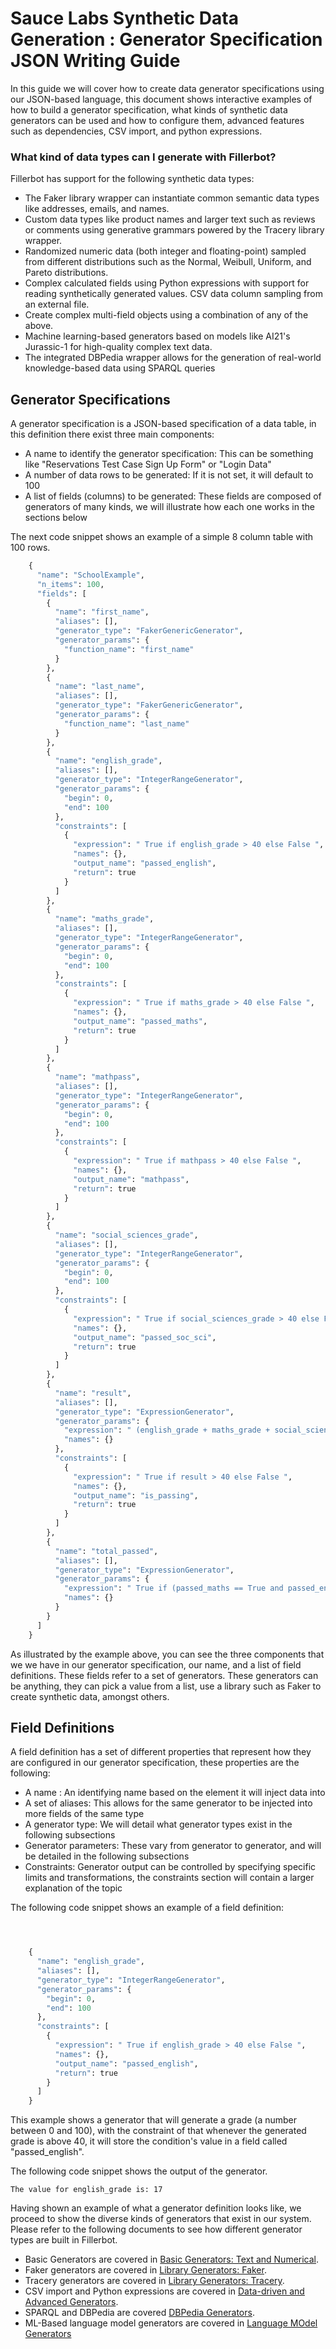 <H1> Sauce Labs Synthetic Data Generation : Generator Specification JSON Writing Guide </H1>

In this guide we will cover how to create data generator specifications using our JSON-based language, this document shows interactive examples of how  to build a generator specification, what kinds of synthetic data generators can be used and how to configure them, advanced features such as dependencies, CSV import, and python expressions. 

### What kind of data types can I generate with Fillerbot? ###

Fillerbot has support for the following synthetic data types:
- The Faker library wrapper can instantiate common semantic data types like addresses, emails, and names.
- Custom data types like product names and larger text such as reviews or comments using generative grammars powered by the Tracery library wrapper.
- Randomized numeric data (both integer and floating-point) sampled from different distributions such as the Normal, Weibull, Uniform, and Pareto distributions.
- Complex calculated fields using Python expressions with support for reading synthetically generated values. CSV data column sampling from an external file.
- Create complex multi-field objects using a combination of any of the above.
- Machine learning-based generators based on models like AI21's Jurassic-1 for high-quality complex text data.
- The integrated DBPedia wrapper allows for the generation of real-world knowledge-based data using SPARQL queries

<H2> Generator Specifications </H2> 

A generator specification is a JSON-based specification of a data table, in this definition there exist three main components:
<ul> 
    <li> A name to identify the generator specification: This can be something like "Reservations Test Case Sign Up Form" or "Login Data" </li> 
    <li> A number of data rows to be generated: If it is not set, it will default to 100</li> 
    <li> A list of fields (columns) to be generated: These fields are composed of generators of many kinds, we will illustrate how each one works in the sections below </li> 
</ul> 
The next code snippet shows an example of a simple 8 column table with 100 rows. 

```python
    {
      "name": "SchoolExample",
      "n_items": 100,
      "fields": [
        {
          "name": "first_name",
          "aliases": [],
          "generator_type": "FakerGenericGenerator",
          "generator_params": {
            "function_name": "first_name"
          }
        },
        {
          "name": "last_name",
          "aliases": [],
          "generator_type": "FakerGenericGenerator",
          "generator_params": {
            "function_name": "last_name"
          }
        },
        {
          "name": "english_grade",
          "aliases": [],
          "generator_type": "IntegerRangeGenerator",
          "generator_params": {
            "begin": 0,
            "end": 100
          },
          "constraints": [
            {
              "expression": " True if english_grade > 40 else False ",
              "names": {},
              "output_name": "passed_english",
              "return": true
            }
          ]
        },
        {
          "name": "maths_grade",
          "aliases": [],
          "generator_type": "IntegerRangeGenerator",
          "generator_params": {
            "begin": 0,
            "end": 100
          },
          "constraints": [
            {
              "expression": " True if maths_grade > 40 else False ",
              "names": {},
              "output_name": "passed_maths",
              "return": true
            }
          ]
        },
        {
          "name": "mathpass",
          "aliases": [],
          "generator_type": "IntegerRangeGenerator",
          "generator_params": {
            "begin": 0,
            "end": 100
          },
          "constraints": [
            {
              "expression": " True if mathpass > 40 else False ",
              "names": {},
              "output_name": "mathpass",
              "return": true
            }
          ]
        },
        {
          "name": "social_sciences_grade",
          "aliases": [],
          "generator_type": "IntegerRangeGenerator",
          "generator_params": {
            "begin": 0,
            "end": 100
          },
          "constraints": [
            {
              "expression": " True if social_sciences_grade > 40 else False ",
              "names": {},
              "output_name": "passed_soc_sci",
              "return": true
            }
          ]
        },
        {
          "name": "result",
          "aliases": [],
          "generator_type": "ExpressionGenerator",
          "generator_params": {
            "expression": " (english_grade + maths_grade + social_sciences_grade)/3 ",
            "names": {}
          },
          "constraints": [
            {
              "expression": " True if result > 40 else False ",
              "names": {},
              "output_name": "is_passing",
              "return": true
            }
          ]
        },
        {
          "name": "total_passed",
          "aliases": [],
          "generator_type": "ExpressionGenerator",
          "generator_params": {
            "expression": " True if (passed_maths == True and passed_english == True and passed_soc_sci == True) else False",
            "names": {}
          }
        }
      ]
    }

```
As illustrated by the example above, you can see the three components that we we have in our generator specification, our name, and a list of field definitions. These fields refer to a set of generators. These generators can be anything, they can pick a value from a list, use a library such as Faker to create synthetic data, amongst others. 

<H2> Field Definitions </H2> 

A field definition has a set of different properties that represent how they are configured in our generator specification, these properties are the following:

<ul> 
    <li> A name : An identifying name based on the element it will inject data into </li> 
    <li> A set of aliases: This allows for the same generator to be injected into more fields of the same type </li> 
    <li> A generator type: We will detail what generator types exist in the following subsections </li> 
    <li> Generator parameters: These vary from generator to generator, and will be detailed in the following subsections </li> 
    <li> Constraints: Generator output can be controlled by specifying specific limits and transformations, the constraints section will contain a larger explanation of the topic </li> 
</ul> 

The following code snippet shows an example of a field definition:


```python



    {
      "name": "english_grade",
      "aliases": [],
      "generator_type": "IntegerRangeGenerator",
      "generator_params": {
        "begin": 0,
        "end": 100
      },
      "constraints": [
        {
          "expression": " True if english_grade > 40 else False ",
          "names": {},
          "output_name": "passed_english",
          "return": true
        }
      ]
    }

```

This example shows a generator that will generate a grade (a number between 0 and 100), with the constraint of that whenever the generated grade is above 40, it will store the condition's value in a field called "passed_english". 

The following code snippet shows the output of the generator.

    The value for english_grade is: 17

Having shown an example of what a generator definition looks like, we proceed to show the diverse kinds of generators that exist in our system. Please refer to the following documents to see how different generator types are built in Fillerbot. 

- Basic Generators are covered in [Basic Generators: Text and Numerical](basicgen.md).
- Faker generators are covered in [Library Generators: Faker](faker.md). 
- Tracery generators are covered in [Library Generators: Tracery](tracery.md). 
- CSV import and Python expressions are covered in [Data-driven and Advanced Generators](dataadvanced.md).
- SPARQL and DBPedia are covered [DBPedia Generators](dbpedia.md).
- ML-Based language model generators are covered in [Language MOdel Generators](language_model.md)


